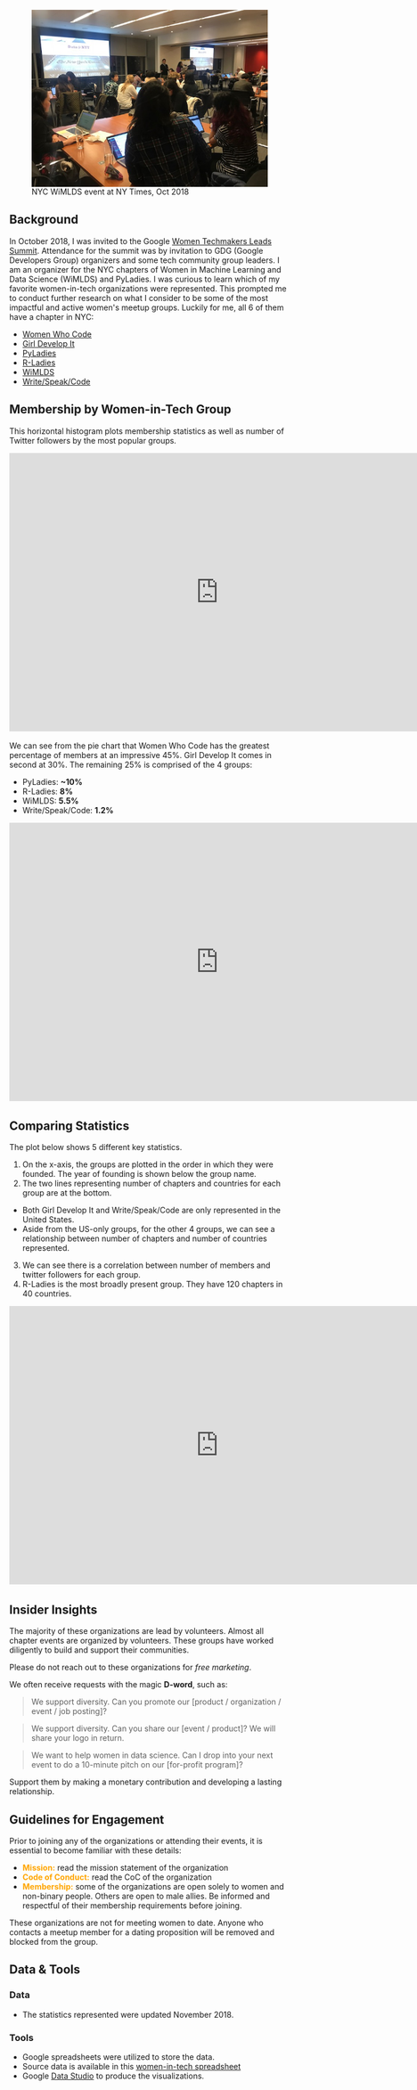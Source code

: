 


<figure>
  <img title="WiMLDS event at NY Times"  src="../assets/images/rs_nytimes.jpg" align="center"> 
 <figcaption>NYC WiMLDS event at NY Times, Oct 2018</figcaption>
</figure>

## Background
In October 2018, I was invited to the Google [Women Techmakers Leads Summit](https://events.withgoogle.com/women-techmakers-leads-summit/).   Attendance for the summit was by invitation to GDG (Google Developers Group) organizers and some tech community group leaders.  I am an organizer for the NYC chapters of Women in Machine Learning and Data Science (WiMLDS) and PyLadies.  I was curious to learn which of my favorite women-in-tech organizations were represented.  This prompted me to conduct further research on what I consider to be some of the most impactful and active women's meetup groups.  Luckily for me, all 6 of them have a chapter in NYC:
- [Women Who Code](https://www.womenwhocode.com/networks)
- [Girl Develop It](https://www.girldevelopit.com/chapters)
- [PyLadies](https://www.pyladies.com/locations/)
- [R-Ladies](https://rladies.org/about-us/history/)
- [WiMLDS](http://wimlds.org/chapters/)
- [Write/Speak/Code](https://www.writespeakcode.com)


## Membership by Women-in-Tech Group
This horizontal histogram plots membership statistics as well as number of Twitter followers by the most popular groups.  

<p>
<iframe width="750" height="500" src="https://datastudio.google.com/embed/reporting/1GRHGgx6VnbmSbOWCbrLbzsZKys_-JmwY/page/qzrc" frameborder="0" style="border:0" allowfullscreen></iframe>
</p>


We can see from the pie chart that Women Who Code has the greatest percentage of members at an impressive 45%.  Girl Develop It comes in second at 30%.  The remaining 25% is comprised of the 4 groups:
- PyLadies:  **~10%**
- R-Ladies:  **8%**
- WiMLDS:  **5.5%**
- Write/Speak/Code:  **1.2%**

<iframe width="750" height="500" src="https://datastudio.google.com/embed/reporting/1GRHGgx6VnbmSbOWCbrLbzsZKys_-JmwY/page/c9uc" frameborder="0" style="border:0" allowfullscreen></iframe>

## Comparing Statistics
The plot below shows 5 different key statistics.  
1.  On the x-axis, the groups are plotted in the order in which they were founded.  The year of founding is shown below the group name. 
2.  The two lines representing number of chapters and countries for each group are at the bottom.  
  - Both Girl Develop It and Write/Speak/Code are only represented in the United States.
  - Aside from the US-only groups, for the other 4 groups, we can see a relationship between number of chapters and number of countries represented.
3.  We can see there is a correlation between number of members and twitter followers for each group.
4.  R-Ladies is the most broadly present group.  They have 120 chapters in 40 countries.

<p>
<iframe width="750" height="500" src="https://datastudio.google.com/embed/reporting/1GRHGgx6VnbmSbOWCbrLbzsZKys_-JmwY/page/d1rc" frameborder="0" style="border:0" allowfullscreen></iframe>
</p>

## Insider Insights
The majority of these organizations are lead by volunteers.  Almost all chapter events are organized by volunteers.  These groups have worked diligently to build and support their communities.  

Please do not reach out to these organizations for *free marketing*. 

We often receive requests with the magic **D-word**, such as: 

>We support diversity.  Can you promote our [product / organization / event / job posting]?

>We support diversity.  Can you share our [event / product]?  We will share your logo in return.

>We want to help women in data science.  Can I drop into your next event to do a 10-minute pitch on our [for-profit program]?

Support them by making a monetary contribution and developing a lasting relationship.  

## Guidelines for Engagement
Prior to joining any of the organizations or attending their events, it is essential to become familiar with these details:  
- <span style="color:orange"> **Mission:** </span>  read the mission statement of the organization
- <span style="color:orange"> **Code of Conduct:** </span>  read the CoC of the organization
- <span style="color:orange"> **Membership:** </span>  some of the organizations are open solely to women and non-binary people. Others are open to male allies.  Be informed and respectful of their membership requirements before joining.  

These organizations are not for meeting women to date.  Anyone who contacts a meetup member for a dating proposition will be removed and blocked from the group.  


## Data & Tools

### Data
- The statistics represented were updated November 2018.

### Tools
- Google spreadsheets were utilized to store the data.
- Source data is available in this [women-in-tech spreadsheet](https://docs.google.com/spreadsheets/d/105VtTjnMyhnqItMYORNxMkurb6essQN1xGW7RArjA-Q/edit?usp=sharing)
- Google [Data Studio](https://datastudio.google.com/u/0/navigation/reporting) to produce the visualizations.




